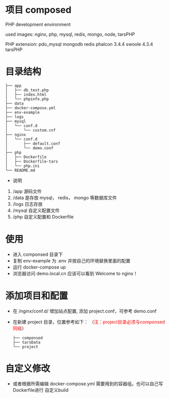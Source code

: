 # 项目 composed

PHP development environment

used images: nginx, php, mysql, redis, mongo, node, tarsPHP

PHP extension:
pdo_mysql
mongodb
redis
phalcon 3.4.4
swoole 4.3.4
tarsPHP

# 目录结构
```
├── app
│   ├── db_test.php
│   ├── index.html
│   └── phpinfo.php
├── data
├── docker-compose.yml
├── env-example
├── logs
├── mysql
│   └── conf.d
│       └── custom.cnf
├── nginx
│   └── conf.d
│       ├── default.conf
│       └── demo.conf
├── php
│   ├── Dockerfile
│   ├── Dockerfile-tars
│   └── php.ini
└── README.md
```

- 说明
1. /app 源码文件
2. /data 是存放 mysql， redis， mongo 等数据库文件
3. /logs 日志存放
4. /mysql 自定义配置文件
5. /php 自定义配置和 Dockerfile

# 使用
- 进入 componsed 目录下
- 复制 env-example 为 .env 并按自己的环境替换里面的配置
- 运行 docker-compose up 
- 浏览器访问 demo.local.cn 应该可以看到 Welcome to nginx！

# 添加项目和配置
- 在 /nginx/conf.d/ 增加站点配置, 添加 project.conf，可参考 demo.conf
- 在新建 project 目录，位置参考如下： （<font color=red>注：project目录必须与componsed同级</font>）

    ```
    ├── componsed
    ├── tarsData
    └── project

    ```

# 自定义修改

- 或者根据所需编辑 docker-compose.yml 需要用到的容器组。也可以自己写 Dockerfile进行 自定义build